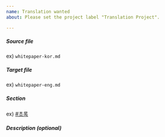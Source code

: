 ```yaml
---
name: Translation wanted
about: Please set the project label "Translation Project".

---
```


##### Source file
ex) `whitepaper-kor.md`

##### Target file
ex) `whitepaper-eng.md`

##### Section
ex) [#초록](https://github.com/James-Lim/commitground-whitepaper/blob/develop/whitepaper-kor.md#초록)

##### Description (optional)
